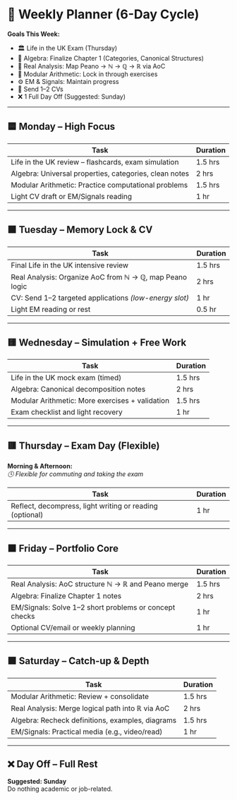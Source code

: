 # 📅 Weekly Planner (6-Day Cycle)

**Goals This Week:**
- 🏛️ Life in the UK Exam (Thursday)
- 📘 Algebra: Finalize Chapter 1 (Categories, Canonical Structures)
- 📗 Real Analysis: Map Peano → ℕ → ℚ → ℝ via AoC
- 🔢 Modular Arithmetic: Lock in through exercises
- ⚙️ EM & Signals: Maintain progress
- 📄 Send 1–2 CVs
- ❌ 1 Full Day Off (Suggested: Sunday)

---

## 🟦 Monday – High Focus

| Task                                                                 | Duration |
|----------------------------------------------------------------------|----------|
| Life in the UK review – flashcards, exam simulation                  | 1.5 hrs  |
| Algebra: Universal properties, categories, clean notes               | 2 hrs    |
| Modular Arithmetic: Practice computational problems                  | 1.5 hrs  |
| Light CV draft or EM/Signals reading                                 | 1 hr     |

---

## 🟩 Tuesday – Memory Lock & CV

| Task                                                                 | Duration |
|----------------------------------------------------------------------|----------|
| Final Life in the UK intensive review                                | 1.5 hrs  |
| Real Analysis: Organize AoC from ℕ → ℚ, map Peano logic              | 2 hrs    |
| CV: Send 1–2 targeted applications *(low-energy slot)*               | 1 hr     |
| Light EM reading or rest                                             | 0.5 hr   |

---

## 🟨 Wednesday – Simulation + Free Work

| Task                                                                 | Duration |
|----------------------------------------------------------------------|----------|
| Life in the UK mock exam (timed)                                     | 1.5 hrs  |
| Algebra: Canonical decomposition notes                               | 2 hrs    |
| Modular Arithmetic: More exercises + validation                      | 1.5 hrs  |
| Exam checklist and light recovery                                    | 1 hr     |

---

## 🟥 Thursday – Exam Day (Flexible)

**Morning & Afternoon:**  
*🕓 Flexible for commuting and taking the exam*

| Task                                                                 | Duration |
|----------------------------------------------------------------------|----------|
| Reflect, decompress, light writing or reading (optional)             | 1 hr     |

---

## 🟧 Friday – Portfolio Core

| Task                                                                 | Duration |
|----------------------------------------------------------------------|----------|
| Real Analysis: AoC structure ℕ → ℝ and Peano merge                   | 1.5 hrs  |
| Algebra: Finalize Chapter 1 notes                                    | 2 hrs    |
| EM/Signals: Solve 1–2 short problems or concept checks               | 1 hr     |
| Optional CV/email or weekly planning                                 | 1 hr     |

---

## 🟪 Saturday – Catch-up & Depth

| Task                                                                 | Duration |
|----------------------------------------------------------------------|----------|
| Modular Arithmetic: Review + consolidate                            | 1.5 hrs  |
| Real Analysis: Merge logical path into ℝ via AoC                    | 2 hrs    |
| Algebra: Recheck definitions, examples, diagrams                    | 1.5 hrs  |
| EM/Signals: Practical media (e.g., video/read)                      | 1 hr     |

---

## ❌ Day Off – Full Rest

**Suggested: Sunday**  
Do nothing academic or job-related.

